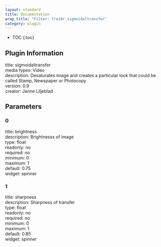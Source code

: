 ```yaml
---
layout: standard
title: Documentation
wrap_title: "Filter: frei0r.sigmoidaltransfer"
category: plugin
---
```

* TOC
{:toc}

## Plugin Information

title: sigmoidaltransfer  
media types:
Video  
description: Desaturates image and creates a particular look that could be called Stamp, Newspaper or Photocopy  
version: 0.9  
creator: Janne Liljeblad  

## Parameters

### 0

title: brightness    
description:
Brightnesss of image  
type: float  
readonly: no  
required: no  
minimum: 0  
maximum: 1  
default: 0.75  
widget: spinner  

### 1

title: sharpness    
description:
Sharpness of transfer  
type: float  
readonly: no  
required: no  
minimum: 0  
maximum: 1  
default: 0.85  
widget: spinner  

